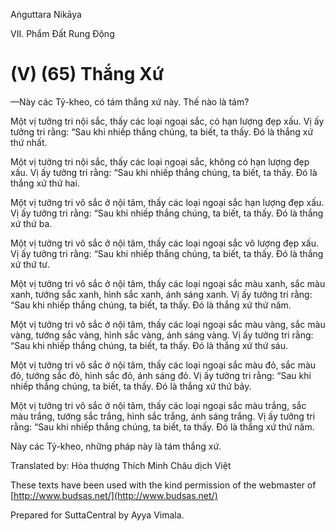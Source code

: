  

Aṅguttara Nikāya

VII. Phẩm Ðất Rung Ðộng

# (V) (65) Thắng Xứ

—Này các Tỷ-kheo, có tám thắng xứ này. Thế nào là tám?

Một vị tưởng tri nội sắc, thấy các loại ngoại sắc, có hạn lượng đẹp xấu. Vị ấy tưởng tri rằng: “Sau khi nhiếp thắng chúng, ta biết, ta thấy. Ðó là thắng xứ thứ nhất.

Một vị tưởng tri nội sắc, thấy các loại ngoại sắc, không có hạn lượng đẹp xấu. Vị ấy tưởng tri rằng: “Sau khi nhiếp thắng chúng, ta biết, ta thấy. Ðó là thắng xứ thứ hai.

Một vị tưởng tri vô sắc ở nội tâm, thấy các loại ngoại sắc hạn lượng đẹp xấu. Vị ấy tưởng tri rằng: “Sau khi nhiếp thắng chúng, ta biết, ta thấy. Ðó là thắng xứ thứ ba.

Một vị tưởng tri vô sắc ở nội tâm, thấy các loại ngoại sắc vô lượng đẹp xấu. Vị ấy tưởng tri rằng: “Sau khi nhiếp thắng chúng, ta biết, ta thấy. Ðó là thắng xứ thứ tư.

Một vị tưởng tri vô sắc ở nội tâm, thấy các loại ngoại sắc màu xanh, sắc màu xanh, tướng sắc xanh, hình sắc xanh, ánh sáng xanh. Vị ấy tưởng tri rằng: “Sau khi nhiếp thắng chúng, ta biết, ta thấy. Ðó là thắng xứ thứ năm.

Một vị tưởng tri vô sắc ở nội tâm, thấy các loại ngoại sắc màu vàng, sắc màu vàng, tướng sắc vàng, hình sắc vàng, ánh sáng vàng. Vị ấy tưởng tri rằng: “Sau khi nhiếp thắng chúng, ta biết, ta thấy. Ðó là thắng xứ thứ sáu.

Một vị tưởng tri vô sắc ở nội tâm, thấy các loại ngoại sắc màu đỏ, sắc màu đỏ, tướng sắc đỏ, hình sắc đỏ, ánh sáng đỏ. Vị ấy tưởng tri rằng: “Sau khi nhiếp thắng chúng, ta biết, ta thấy. Ðó là thắng xứ thứ bảy.

Một vị tưởng tri vô sắc ở nội tâm, thấy các loại ngoại sắc màu trắng, sắc màu trắng, tướng sắc trắng, hình sắc trắng, ánh sáng trắng. Vị ấy tưởng tri rằng: “Sau khi nhiếp thắng chúng, ta biết, ta thấy. Ðó là thắng xứ thứ năm.

Này các Tỷ-kheo, những pháp này là tám thắng xứ.

Translated by: Hòa thượng Thích Minh Châu dịch Việt

These texts have been used with the kind permission of the webmaster of [http://www.budsas.net/](http://www.budsas.net/)

Prepared for SuttaCentral by Ayya Vimala.